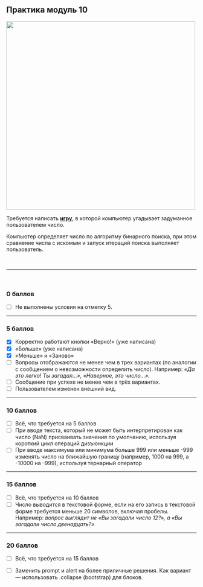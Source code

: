 ## Практика модуль 10

<img src="https://lms.skillfactory.ru/assets/courseware/v1/b25695377717bfff17dc1f4342a07aaf/asset-v1:SkillFactory+PHP-2.0+2020+type@asset+block/FJS_M17_SF-Drive.svg" style="height:500px ">

Требуется написать [**игру**](https://deflion.github.io/php/bjs/08_if_else/project), в которой компьютер угадывает задуманное пользователем число.

Компьютер определяет число по алгоритму бинарного поиска, при этом сравнение числа с искомым и запуск итераций поиска выполняет пользователь.

<br>
<hr>
<br>

### 0 баллов

- [ ] Не выполнены условия на отметку 5.

<hr>


### 5 баллов

- [x] Корректно работают кнопки «Верно!» (уже написана)
- [x] «Больше» (уже написана)
- [x] «Меньше» и «Заново»
- [ ] Вопросы отображаются не менее чем в трех вариантах (по аналогии с сообщением о невозможности определить число).
Например: *«Да это легко! Ты загадал...», «Наверное, это число...».*
- [ ] Сообщение при успехе не менее чем в трёх вариантах.
- [ ] Пользователем изменен внешний вид.

<hr>

 
### 10 баллов

- [ ] Всё, что требуется на 5 баллов
- [ ] При вводе текста, который не может быть интерпретирован как число (NaN) присваивать значения по умолчанию, используя короткий цикл операций дизъюнкции
- [ ] При вводе максимума или минимума больше 999 или меньше -999 изменять число на ближайшую границу (например, 1000 на 999, а -10000 на -999), используя тернарный оператор

<hr>


### 15 баллов

- [ ] Всё, что требуется на 10 баллов
- [ ] Число выводится в текстовой форме, если на его запись в текстовой форме требуется меньше 20 символов, включая пробелы. Например: *вопрос выглядит не «Вы загадали число 12?», а «Вы загадали число двенадцать?»*

<hr>


### 20 баллов

- [ ] Всё, что требуется на 15 баллов
- [ ] Заменить prompt и alert на более приличные решения. Как вариант — использовать .collapse (bootstrap) для блоков.

